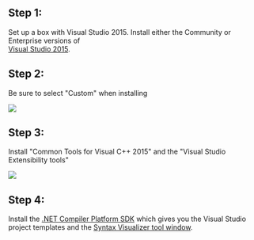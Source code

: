 ## Step 1:
Set up a box with Visual Studio 2015. Install either the Community or Enterprise versions of  
[Visual Studio 2015](https://www.visualstudio.com/en-us/downloads/visual-studio-2015-downloads-vs.aspx).

## Step 2:
Be sure to select "Custom" when installing 

![](http://i.imgur.com/YINeLkG.png)

## Step 3:
Install "Common Tools for Visual C++ 2015" and the "Visual Studio Extensibility tools" 

![](http://i.imgur.com/WWcO4e3.png)

## Step 4:
Install the [.NET Compiler Platform SDK](https://visualstudiogallery.msdn.microsoft.com/2ddb7240-5249-4c8c-969e-5d05823bcb89) which gives you the Visual Studio project templates and the [Syntax Visualizer tool window](https://github.com/dotnet/roslyn/wiki/Syntax%20Visualizer).